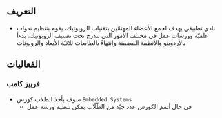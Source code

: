 ## التعريف
- نادي تطبيقي يهدف لجمع الأعضاء المهتمّين بتقنيات الروبوتيك، يقوم بتنظيم ندوات علميّة وورشات عمل في مختلف الأمور التي تندرج تحت تصنيف الروبوتيك، بدءاً بالأردوينو والأنظمة المضمنة وانتهاءً بالطابعات ثلاثيّة الأبعاد والروبوتات

## الفعاليات
### فرييز كامب
- سوف يأخذ الطلاب كورس `Embedded Systems`
  - في حال أتمم الكورس عدد جيّد من الطّلّاب يمكن تنظيم ورشة عمل
